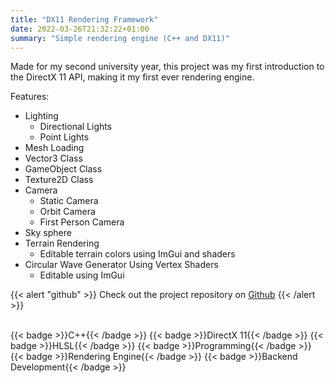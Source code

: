 ```yaml
---
title: "DX11 Rendering Framework"
date: 2022-03-26T21:32:22+01:00
summary: "Simple rendering engine (C++ and DX11)"
---
```


Made for my second university year, this project was my first introduction to the DirectX 11 API, making it my first ever rendering engine.

Features:

- Lighting
  - Directional Lights
  - Point Lights
- Mesh Loading
- Vector3 Class
- GameObject Class
- Texture2D Class
- Camera
  - Static Camera
  - Orbit Camera
  - First Person Camera
- Sky sphere
- Terrain Rendering
  - Editable terrain colors using ImGui and shaders
- Circular Wave Generator Using Vertex Shaders
  - Editable using ImGui

{{< alert "github" >}}
Check out the project repository on [Github](https://github.com/ArnavMehta3000/DX11-Rendering-Engine)
{{< /alert >}}

</br>

<div style="display: flex; flex-wrap: wrap; gap: 10px;">
  {{< badge >}}C++{{< /badge >}}
  {{< badge >}}DirectX 11{{< /badge >}}
  {{< badge >}}HLSL{{< /badge >}}
  {{< badge >}}Programming{{< /badge >}}
  {{< badge >}}Rendering Engine{{< /badge >}}
  {{< badge >}}Backend Development{{< /badge >}}
</div>
